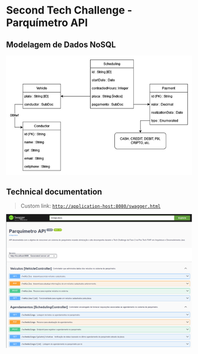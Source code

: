 # Second Tech Challenge - Parquímetro API

## Modelagem de Dados NoSQL
![Modelagem de Dados](./docs/modelo-de-dados-nosql.jpg)

## Technical documentation
> Custom link: [`http://application-host:8080/swagger.html`](localhost:8080/swagger.html) 

![Swagger](./docs/swagger.png)


<!--- [Spring Boot Initial structure of project](https://start.spring.io/#!type=maven-project&language=java&platformVersion=3.2.3&packaging=jar&jvmVersion=17&groupId=br.com.fiap.equipe3&artifactId=second-tech-challenge&name=second-tech-challenge&description=Tech%20Challenge%20Fase%202%20Pos%20Tech%20FIAP%20-%20Arquitetura%20e%20Desenvolvimento%20em%20Java&packageName=br.com.fiap.equipe3.second-tech-challenge&dependencies=web,data-jpa,data-mongodb,data-mongodb-reactive,devtools,lombok) -->